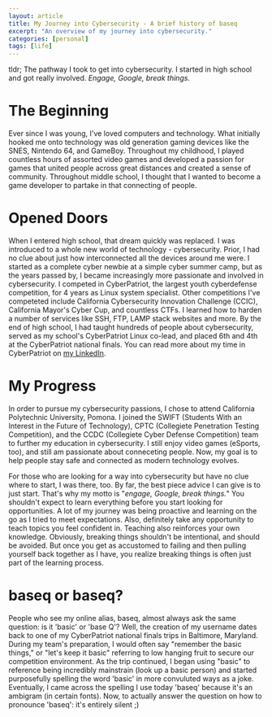 ```yaml
---
layout: article
title: My Journey into Cybersecurity - A brief history of baseq
excerpt: "An overview of my journey into cybersecurity."
categories: [personal]
tags: [life]
---
```

tldr; The pathway I took to get into cybersecurity. I started in high school and got really involved. *Engage, Google, break things.*
# The Beginning
Ever since I was young, I've loved computers and technology. What initially hooked me onto technology was old generation gaming devices like the SNES, Nintendo 64, and GameBoy. Throughout my childhood, I played countless hours of assorted video games and developed a passion for games that united people across great distances and created a sense of community. Throughout middle school, I thought that I wanted to become a game developer to partake in that connecting of people.

# Opened Doors
When I entered high school, that dream quickly was replaced. I was introduced to a whole new world of technology - cybersecurity. Prior, I had no clue about just how interconnected all the devices around me were. I started as a complete cyber newbie at a simple cyber summer camp, but as the years passed by, I became increasingly more passionate and involved in cybersecurity. I competed in CyberPatriot, the largest youth cyberdefense competition, for 4 years as Linux system specialist. Other competitions I've competeted include California Cybersecurity Innovation Challenge (CCIC), California Mayor's Cyber Cup, and countless CTFs. I learned how to harden a number of services like SSH, FTP, LAMP stack websites and more. By the end of high school, I had taught hundreds of people about cybersecurity, served as my school's CyberPatriot Linux co-lead, and placed 6th and 4th at the CyberPatriot national finals. You can read more about my time in CyberPatriot on [my LinkedIn](https://www.linkedin.com/in/gabriel-fok-653aba174/). 

# My Progress
In order to pursue my cybersecurity passions, I chose to attend California Polytechnic University, Pomona. I joined the SWIFT (Students With an Interest in the Future of Technology), CPTC (Collegiete Penetration Testing Competition), and the CCDC (Collegiete Cyber Defense Competition) team to further my education in cybersecurity. I still enjoy video games (eSports, too), and still am passionate about conneceting people. Now, my goal is to help people stay safe and connected as modern technology evolves.

For those who are looking for a way into cybersecurity but have no clue where to start, I was there, too. By far, the best piece advice I can give is to just start. That's why my motto is "*engage, Google, break things.*" You shouldn't expect to learn everything before you start looking for opportunities. A lot of my journey was being proactive and learning on the go as I tried to meet expectations. Also, definitely take any opportunity to teach topics you feel confident in. Teaching also reinforces your own knowledge. Obviously, breaking things shouldn't be intentional, and should be avoided. But once you get as accustomed to failing and then pulling yourself back together as I have, you realize breaking things is often just part of the learning process.

# baseq or baseq?
People who see my online alias, baseq, almost always ask the same question: is it 'basic' or 'base Q'? Well, the creation of my username dates back to one of my CyberPatriot national finals trips in Baltimore, Maryland. During my team's preparation, I would often say "remember the basic things," or "let's keep it basic" referring to low hanging fruit to secure our competition environment. As the trip continued, I began using "basic" to reference being incredibly mainstrain (look up a basic person) and started purposefully spelling the word 'basic' in more convuluted ways as a joke. Eventually, I came across the spelling I use today 'baseq'  because it's an ambigram (in certain fonts). Now, to actually answer the question on how to pronounce 'baseq': it's entirely silent ;)
